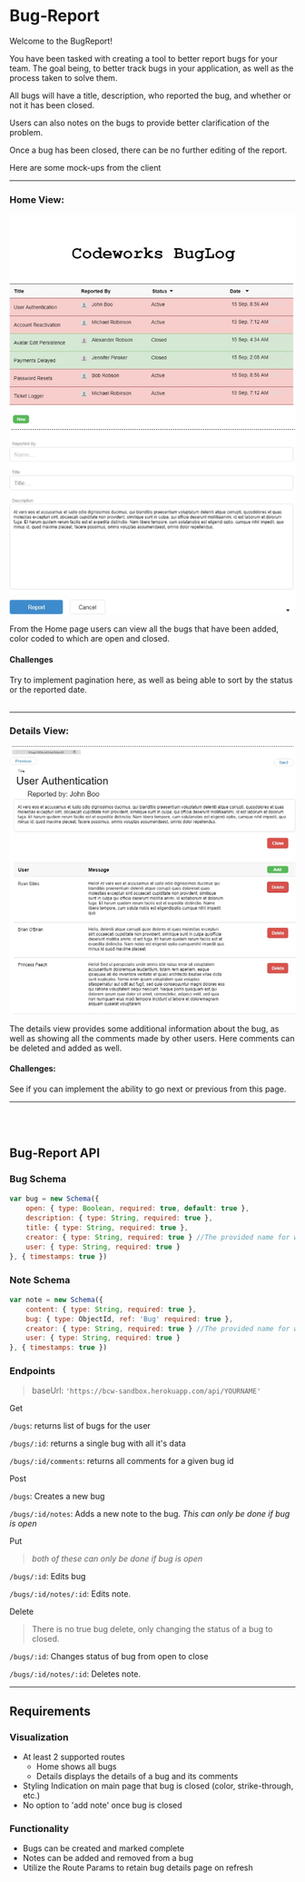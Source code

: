 # Bug-Report

Welcome to the BugReport! 

You have been tasked with creating a tool to better report bugs for your team. The goal being, to better track bugs in your application, as well as the process taken to solve them.

All bugs will have a title, description, who reported the bug, and whether or not it has been closed. 

Users can also notes on the bugs to provide better clarification of the problem.

Once a bug has been closed, there can be no further editing of the report.

Here are some mock-ups from the client
<hr>

### Home View:
<div>
  <img class="img-responsive" src="Home.jpg" />
</div>

From the Home page users can view all the bugs that have been added, color coded to which are open and closed.

#### Challenges 
Try to implement pagination here, as well as being able to sort by the status or the reported date.
<br>
<br>
<hr>


### Details View:
<div>
  <img class="img-responsive" src="Details.jpg" />
</div>

The details view provides some additional information about the bug, as well as showing all the comments made by other users. Here comments can be deleted and added as well. 

#### Challenges:
 See if you can implement the ability to go next or previous from this page.


<hr>
<br>
<br>

## Bug-Report API


### Bug Schema
```Javascript
var bug = new Schema({
    open: { type: Boolean, required: true, default: true },
    description: { type: String, required: true },
    title: { type: String, required: true },
    creator: { type: String, required: true } //The provided name for who reported the bug
    user: { type: String, required: true }
}, { timestamps: true })
```

### Note Schema
```Javascript
var note = new Schema({
    content: { type: String, required: true },
    bug: { type: ObjectId, ref: 'Bug' required: true },
    creator: { type: String, required: true } //The provided name for who made the note
    user: { type: String, required: true }
}, { timestamps: true })
```


### Endpoints
> baseUrl: `'https://bcw-sandbox.herokuapp.com/api/YOURNAME'`

Get

`/bugs`: returns list of bugs for the user

`/bugs/:id`: returns a single bug with all it's data

`/bugs/:id/comments`: returns all comments for a given bug id

Post

`/bugs`: Creates a new bug

`/bugs/:id/notes`: Adds a new note to the bug. *This can only be done if bug is open*

Put 

>*both of these can only be done if bug is open*

`/bugs/:id`: Edits bug

`/bugs/:id/notes/:id`: Edits note.

Delete

> There is no true bug delete, only changing the status of a bug to closed.

`/bugs/:id`: Changes status of bug from open to close

`/bugs/:id/notes/:id`: Deletes note.


<hr>

## Requirements

### Visualization
- At least 2 supported routes
    - Home shows all bugs
    - Details displays the details of a bug and its comments
- Styling Indication on main page that bug is closed (color, strike-through, etc.)
- No option to 'add note' once bug is closed

### Functionality
- Bugs can be created and marked complete
- Notes can be added and removed from a bug
- Utilize the Route Params to retain bug details page on refresh
